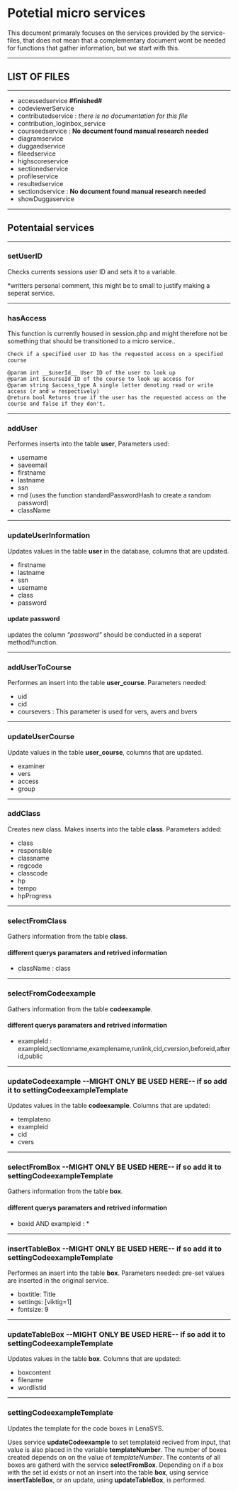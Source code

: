 # Potetial micro services

This document primaraly focuses on the services provided by the service-files, that does not mean that a complementary document wont be needed for functions that gather information, but we start with this.

---
## LIST OF FILES
---
- accessedservice __#finished#__
- codeviewerService
- contributedservice : _there is no documentation for this file_
- contribution_loginbox_service
- courseedservice : __No document found manual research needed__  
- diagramservice
- duggaedservice
- fileedservice
- highscoreservice
- sectionedservice
- profileservice 
- resultedservice
- sectiondservice : __No document found manual research needed__  
- showDuggaservice


---
## Potentaial services 
---

### setUserID

Checks currents sessions user ID and sets it to a variable.  

*writters personal comment, this might be to small to justify making a seperat service. 

---

### hasAccess

This function is currently housed in session.php and might therefore not be something that should be transitioned to a micro service..

```
Check if a specified user ID has the requested access on a specified course

@param int __$userId__ User ID of the user to look up
@param int $courseId ID of the course to look up access for
@param string $access_type A single letter denoting read or write access (r and w respectively)
@return bool Returns true if the user has the requested access on the course and false if they don't.
```
---

### addUser
Performes inserts into the table __user__, Parameters used: 
- username
- saveemail
- firstname
- lastname
- ssn
- rnd  (uses the function standardPasswordHash to create a random password)
- className

---
### updateUserInformation

Updates values in the table __user__ in the database, columns that are updated.
- firstname
- lastname
- ssn
- username
- class
- password 

#### update password
updates the column _"password"_ should be conducted in a seperat method/function. 

---

### addUserToCourse

Performes an insert into the table __user_course__. Parameters needed:
- uid
- cid
- coursevers : This parameter is used for vers, avers and bvers



---
### updateUserCourse 

Update values in the table __user_course__, columns that are updated.
- examiner
- vers
- access
- group
--- 

### addClass
Creates new class. Makes inserts into the table __class__.
Parameters added: 
- class
- responsible
- classname
- regcode
- classcode
- hp
- tempo
- hpProgress
---

### selectFromClass
Gathers information from the table __class__.

#### different querys paramaters and retrived information 
- className : class 
---

### selectFromCodeexample
Gathers information from the table __codeexample__.

#### different querys paramaters and retrived information
- exampleId : exampleid,sectionname,examplename,runlink,cid,cversion,beforeid,afterid,public
---

### updateCodeexample --MIGHT ONLY BE USED HERE-- if so add it to settingCodeexampleTemplate

Updates values in the table __codeexample__. Columns that are updated: 
- templateno
- exampleid
- cid
- cvers
---

### selectFromBox           --MIGHT ONLY BE USED HERE-- if so add it to settingCodeexampleTemplate
Gathers information from the table __box__.

#### different querys paramaters and retrived information 
- boxid AND exampleid : * 
---

### insertTableBox             --MIGHT ONLY BE USED HERE-- if so add it to settingCodeexampleTemplate
Performes an insert into the table __box__. Parameters needed:
pre-set values are inserted in the original service.
- boxtitle: Title
- settings: [viktig=1]
- fontsize: 9
---

### updateTableBox --MIGHT ONLY BE USED HERE-- if so add it to settingCodeexampleTemplate
Updates values in the table __box__. Columns that are updated: 
- boxcontent
- filename
- wordlistid
---

### settingCodeexampleTemplate
Updates the template for the code boxes in LenaSYS.

Uses service __updateCodeexample__ to set templateid recived from input, that value is also placed in the variable __templateNumber__. 
The number of boxes created depends on on the value of _templateNumber_. 
The contents of all boxes are gatherd with the service __selectFromBox__.
Depending on if a box with the set id exists or not an insert into the table __box__, using service __insertTableBox__, or an update, using __updateTableBox__, is performed. 